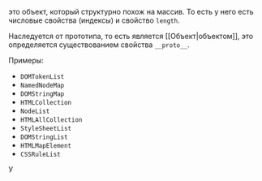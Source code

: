 это объект, который структурно похож на массив. То есть у него есть числовые свойства (индексы) и свойство `length`.

Наследуется от прототипа, то есть является [[Объект|объектом]], это определяется существованием свойства `__proto__`. 

Примеры:
-  `DOMTokenList`
- `NamedNodeMap`
- `DOMStringMap`
- `HTMLCollection`
- `NodeList`
- `HTMLAllCollection`
- `StyleSheetList`
- `DOMStringList`
- `HTMLMapElement`
- `CSSRuleList`

У 